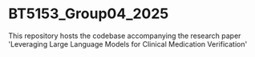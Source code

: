 # BT5153_Group04_2025
This repository hosts the codebase accompanying the research paper 'Leveraging Large Language Models for Clinical Medication Verification'
